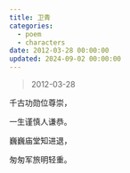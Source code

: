 ```yaml
---
title: 卫青
categories:
  - poem
  - characters
date: 2012-03-28 00:00:00
updated: 2024-09-02 00:00:00
---
```


> 2012-03-28

千古功勋位尊崇，

一生谨慎人谦恭。

巍巍庙堂知进退，

匆匆军旅明轻重。
